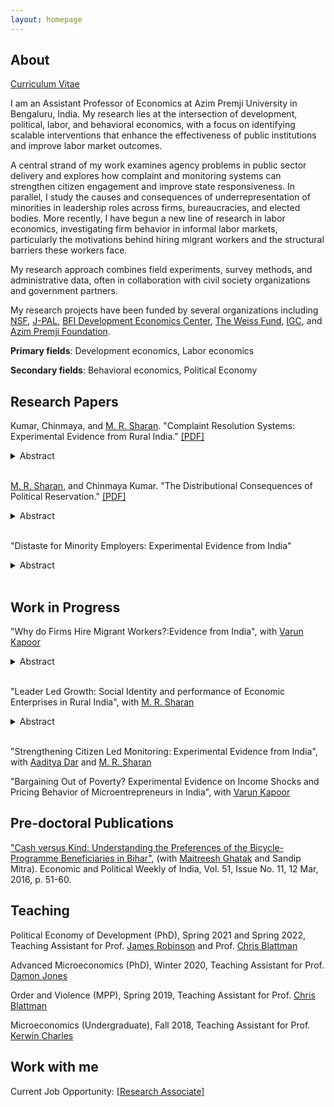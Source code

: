 ```yaml
---
layout: homepage
---
```


## About

[Curriculum Vitae](/documents/Chinmaya_Kumar_CV_2025.pdf)

I am an Assistant Professor of Economics at Azim Premji University in Bengaluru, India. My research lies at the intersection of development, political, labor, and behavioral economics, with a focus on identifying scalable interventions that enhance the effectiveness of public institutions and improve labor market outcomes.

A central strand of my work examines agency problems in public sector delivery and explores how complaint and monitoring systems can strengthen citizen engagement and improve state responsiveness. In parallel, I study the causes and consequences of underrepresentation of minorities in leadership roles across firms, bureaucracies, and elected bodies. More recently, I have begun a new line of research in labor economics, investigating firm behavior in informal labor markets, particularly the motivations behind hiring migrant workers and the structural barriers these workers face.

My research approach combines field experiments, survey methods, and administrative data, often in collaboration with civil society organizations and government partners.

My research projects have been funded by several organizations including [NSF](), [J-PAL](https://www.povertyactionlab.org/), [BFI Development Economics Center](https://bfi.uchicago.edu/centers-programs/development-economics-center/), [The Weiss Fund](https://bfi.uchicago.edu/the-weiss-fund/), [IGC](https://www.theigc.org/), and [Azim Premji Foundation](https://azimpremjifoundation.org/). 
 

**Primary fields**: Development economics, Labor economics

**Secondary fields**: Behavioral economics, Political Economy 


## Research Papers
Kumar, Chinmaya, and [M. R. Sharan](https://www.mrsharan.com/). "Complaint Resolution Systems: Experimental Evidence from Rural India." [[PDF]](/research/jmp.pdf)
<details>
<summary>Abstract</summary> We study whether access to complaint resolution systems can resolve hold-up problems in implementing public good projects. We run a field experiment involving 1629 low-caste local representatives who were unable to start public goods projects in their constituencies due to bureaucratic hurdles. We randomize offers to file complaints regarding public good project initiation on their behalf and track its effects. Our treatment leads to a 40 percentage points jump in complaint filing rate and is effective in improving project implementation: treated constituencies see a 26% rise in public good projects. We also find that the treatment increases project initiation in neighboring constituencies by 23%. Our analysis suggests that the mere threat of a formal complaint technology could cause project initiation in neighboring wards. However, resolution rates go down when multiple complaints are filed against the same higher bureaucrat. Surprisingly, treated representatives did not gain any electoral returns in the local elections held two years after the treatment.. 
</details> 
<br/>

[M. R. Sharan](https://www.mrsharan.com/), and Chinmaya Kumar. "The Distributional Consequences of Political Reservation." [[PDF]](/research/reservation_paper.pdf) 
<details>
<summary>Abstract</summary> A key goal of affirmative action policies is to reduce disparities between disadvantaged minority groups and others. We study one such policy: mandated political representation in favor
of low caste (Scheduled Castes/SC) groups in Bihar, India. Using a regression discontinuity design framework, we study how political reservation affects inter-group disparities in the short- and long-run. We show that political reservation in favor of SCs for the post of local government head (a) lowers SC-non-SC disparities in access to public goods in the short-run (5 years later) and long-run (13 years later), (b) lowers inter-group private asset inequality modestly in the short-run and substantially in the long-run (c) has no efficiency consequences in the short-run and (d) increases political participation and presence of low caste members in local government in the long-run. Turning to mechanisms, we show that government programs are better targeted towards low castes in reserved constituencies. Our results suggest a virtuous cycle between political representation and resource access, which reap significant benefits for minority groups in the long run.
</details>
<br/>


"Distaste for Minority Employers: Experimental Evidence from India" 
<details>
<summary>Abstract</summary>  Minorities are underrepresented in enterprise ownership and leadership positions. This paper investigates one potential cause: discrimination against minority employers by subordinate workers. Using a field experiment in the hiring process of a private Indian firm, I examine whether minority employers face bias in the quantity and quality of job applicants. The experiment randomized employer identity (minority vs. non-minority) and the disclosure of reference checks to test for social image concerns as a motive for discrimination. Results show that applicants assigned to a minority employer were 2.8 percentage points (10\%) less likely to accept interview offers, and the average quality of applicants—measured by educational attainment—was significantly lower. I find no evidence that social image concerns drive this discrimination, as reference checks had no differential effect. Heterogeneity analysis reveals that non-minority workers disproportionately discriminate against minority employers, while minority workers exhibit less bias.
</details>
<br/>

## Work in Progress

"Why do Firms Hire Migrant Workers?:Evidence from India", with [Varun Kapoor](https://sites.google.com/view/varunk/)
<details>
<summary>Abstract</summary> 
</details>
<br/>


"Leader Led Growth: Social Identity and performance of Economic Enterprises in Rural India", with [M. R. Sharan](https://www.mrsharan.com/)
<details>
<summary>Abstract</summary> Misallocation of entrepreneurial talent can prevent the economy from achieving its growth potential. Minority groups face discrimination across multiple markets – capital, product, labor – that limits the entry and growth of their enterprises. This paper empirically investigates whether exposure to low caste (Scheduled Castes/SC) leaders at the local level can help SC entrepreneurs overcome some of the barriers and improve the performance of their enterprises. Using a regression discontinuity design, we find that exogenous exposure to SC leaders has a strong positive effect on the entry and growth of SC-run enterprises: There is a 20% increase in the number of enterprises and a 27% increase in workers employed by SC-owned enterprises. We find evidence for positive spillovers on mid-level caste groups (OBCs) but no effects on higher-caste groups. Using a primary survey of enterprises, we plan to uncover the underlying channels through which local leaders impact the performance of economic enterprises.
</details>
<br/>

"Strengthening Citizen Led Monitoring: Experimental Evidence from India", with [Aaditya Dar](https://aadityadar.com/) and [M. R. Sharan](https://www.mrsharan.com/)

"Bargaining Out of Poverty? Experimental Evidence on Income Shocks and Pricing Behavior of Microentrepreneurs in India", with [Varun Kapoor](https://sites.google.com/view/varunk/)

## Pre-doctoral Publications

["Cash versus Kind: Understanding the Preferences of the Bicycle-Programme Beneficiaries in Bihar"](https://www.epw.in/journal/2016/11/special-articles/cash-versus-kind.html), (with [Maitreesh Ghatak](https://personal.lse.ac.uk/ghatak/) and Sandip Mitra). Economic and Political Weekly of India, Vol. 51, Issue No. 11, 12 Mar, 2016, p. 51-60.

## Teaching

Political Economy of Development (PhD), Spring 2021 and Spring 2022, Teaching Assistant for Prof. [James Robinson](https://voices.uchicago.edu/jamesrobinson/) and Prof. [Chris Blattman](https://chrisblattman.com/)

Advanced Microeconomics (PhD), Winter 2020, Teaching Assistant for Prof. [Damon Jones](https://home.uchicago.edu/~j1s/)

Order and Violence (MPP), Spring 2019, Teaching Assistant for Prof. [Chris Blattman](https://chrisblattman.com/)

Microeconomics (Undergraduate), Fall 2018, Teaching Assistant for Prof. [Kerwin Charles](https://kerwin-charles.squarespace.com/)

## Work with me

Current Job Opportunity: [[Research Associate]](/research/RA_Job_2023.pdf)

